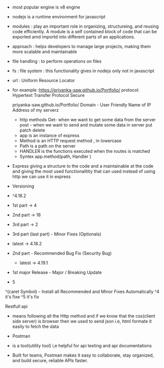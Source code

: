 - most popular engine is v8 engine
- nodejs is a runtime environment for javascript

- modules : play an important role in organizing, structureing, and reusing code efficiently. A module is a self contained block of code that can be exported amd importd into different parts of an applications.

- approach : helps developers to manage large projects, making them more scalable and maintainable

- file handling : to perform operations on files

- fs : file system : this functionality gives in nodejs only not in javascript

- url : Uniform Resource Locator
- for example :https://priyanka-saw.github.io/Portfolio/
              protocol: 
              Hypertext
              Transfer
              Protocol
              Secure
    
    priyanka-saw.github.io/Portfolio/
    Domain - User Friendly Name of IP Address of my serverz

    - http methods
    Get- when we want to get some data from the server
    post - when we want to send and mutate some data in server
    put 
    patch
    delete

    <!-- Express is a framework -->
    - app is an instance of express
    - Method is an HTTP request method , in lowercase
    - Path is a path on the server 
    - HANDLER is the functions executed when the routes is matched
    - Syntex app.method(path, Handler )

- Express giving a structure to the code and a maintainable at the code and giving the most used functionalitity that can used
  instead of using http we can use it in express


- Versioning
- ^4.18.2
 - 1st part -> 4
 - 2nd part -> 18
 - 3rd part -> 2

 - 3rd part (last part) - Minor Fixes (Optionals)
 - latest -> 4.18.2

 - 2nd part - Recommended Bug Fix (Security Bug)
    - latest ->  4.19.1

- 1st major Release - Major / Breaking Update
- 5

^(caret Symbol) - Install all Recommended and Minor Fixes Automatically 
^4 it's fixe
^5 it's fix 


Restfull api
 - means following all the Http method and if we know that the css(client side server) is browser then we used to send json i.e, html formate it easily to fetch the data 


 - Postman 
 - is a tool(utility tool) i,e helpful for api testing  and api documentations 
- Built for teams, Postman makes it easy to collaborate, stay organized, and build secure, reliable APIs faster.
